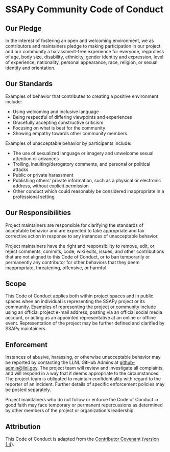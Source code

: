 # SSAPy Community Code of Conduct

## Our Pledge

In the interest of fostering an open and welcoming environment, we as contributors and maintainers pledge to making participation in our project and our community a harassment-free experience for everyone, regardless of age, body size, disability, ethnicity, gender identity and expression, level of experience, nationality, personal appearance, race, religion, or sexual identity and orientation.

## Our Standards

Examples of behavior that contributes to creating a positive environment include:

  - Using welcoming and inclusive language
  - Being respectful of differing viewpoints and experiences
  - Gracefully accepting constructive criticism
  - Focusing on what is best for the community
  - Showing empathy towards other community members

Examples of unacceptable behavior by participants include:

  - The use of sexualized language or imagery and unwelcome sexual attention or advances
  - Trolling, insulting/derogatory comments, and personal or political attacks
  - Public or private harassment
  - Publishing others' private information, such as a physical or electronic address, without explicit permission
  - Other conduct which could reasonably be considered inappropriate in a professional setting

## Our Responsibilities

Project maintainers are responsible for clarifying the standards of acceptable behavior and are expected to take appropriate and fair corrective action in response to any instances of unacceptable behavior.

Project maintainers have the right and responsibility to remove, edit, or reject comments, commits, code, wiki edits, issues, and other contributions that are not aligned to this Code of Conduct, or to ban temporarily or permanently any contributor for other behaviors that they deem inappropriate, threatening, offensive, or harmful.

## Scope

This Code of Conduct applies both within project spaces and in public spaces when an individual is representing the SSAPy project or its community. Examples of representing the project or community include using an official project e-mail address, posting via an official social media account, or acting as an appointed representative at an online or offline event. Representation of the project may be further defined and clarified by SSAPy maintainers.

## Enforcement

Instances of abusive, harassing, or otherwise unacceptable behavior may be reported by contacting the LLNL GitHub Admins at github-admin@llnl.gov. The project team will review and investigate all complaints, and will respond in a way that it deems appropriate to the circumstances. The project team is obligated to maintain confidentiality with regard to the reporter of an incident. Further details of specific enforcement policies may be posted separately.

Project maintainers who do not follow or enforce the Code of Conduct in good faith may face temporary or permanent repercussions as determined by other members of the project or organization's leadership.

## Attribution

This Code of Conduct is adapted from the [Contributor Covenant](https://www.contributor-covenant.org/) ([version 1.4](http://contributor-covenant.org/version/1/4)).
